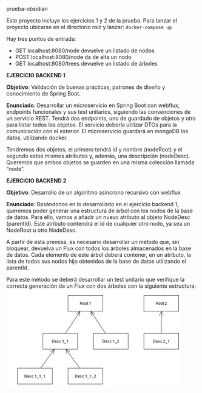 prueba-obsidian

Este proyecto incluye los ejercicios 1 y 2 de la prueba. Para lanzar el proyecto ubicarse en el directorio raíz y lanzar:     `docker-compose up`
    
Hay tres puntos de entrada:  
 - GET localhost:8080/node devuelve un listado de nodos  
 - POST localhost:8080/node da de alta un nodo
 - GET localhost:8080/trees devuelve un listado de árboles

**EJERCICIO BACKEND 1**

  **Objetivo**: Validación de buenas prácticas, patrones de diseño y conocimiento de Spring Boot.
	
**Enunciado**:  Desarrollar un microservicio en Spring Boot con webflux, endpoints funcionales y sus test unitarios, siguiendo las convenciones de un servicio REST. Tendrá dos endpoints, uno de guardado de objetos y otro para listar todos los objetos. El servicio debería utilizar DTOs para la comunicación con el exterior. El microservicio guardará en mongoDB los datos, utilizando docker.  
  
  Tendremos dos objetos, el primero tendrá id y nombre (nodeRoot) y el segundo estos mismos atributos y, además, una descripción (nodeDesc). Queremos que ambos objetos se guarden en una misma colección llamada “node”.
	

**EJERCICIO BACKEND 2**

**Objetivo**: Desarrollo de un algoritmo asíncrono recursivo con webflux
	
**Enunciado**:    Basándonos en lo desarrollado en el ejercicio backend 1, queremos poder generar una estructura de árbol con los nodos de la base de datos. Para ello, vamos a añadir un nuevo atributo al objeto NodeDesc (parentId). Este atributo contendrá el id de cualquier otro nodo, ya sea un NodeRoot u otro NodeDesc. 

A partir de esta premisa, es necesario desarrollar un método que, sin bloquear, devuelva un Flux con todos los árboles almacenados en la base de datos. Cada elemento de este árbol deberá contener, en un atributo, la lista de todos sus nodos hijo obtenidos de la base de datos utilizando el parentId. 

Para este método se deberá desarrollar un test unitario que verifique la correcta generación de un Flux con dos árboles con la siguiente estructura:
    ![alt text](https://github.com/avvazquez/prueba-obsidian/blob/master/nodos.jpg?raw=true)
